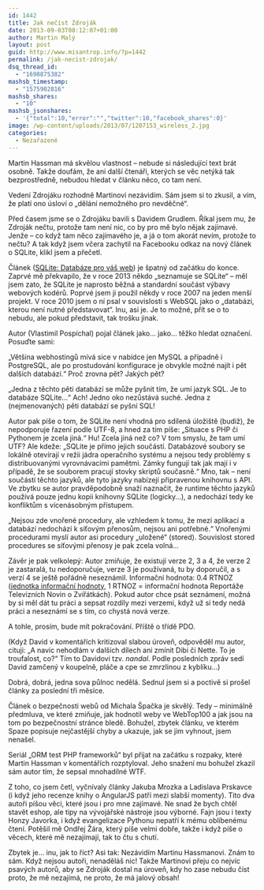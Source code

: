 ```yaml
---
id: 1442
title: Jak nečíst Zdroják
date: 2013-09-03T08:12:07+01:00
author: Martin Malý
layout: post
guid: http://www.misantrop.info/?p=1442
permalink: /jak-necist-zdrojak/
dsq_thread_id:
  - "1698875382"
mashsb_timestamp:
  - "1575902816"
mashsb_shares:
  - "10"
mashsb_jsonshares:
  - '{"total":10,"error":"","twitter":10,"facebook_shares":0}'
image: /wp-content/uploads/2013/07/1207153_wireless_2.jpg
categories:
  - Nezařazené
---
```

Martin Hassman má skvělou vlastnost &#8211; nebude si následující text brát osobně. Takže doufám, že ani další čtenáři, kterých se věc netýká tak bezprostředně, nebudou hledat v článku něco, co tam není.

<!--more-->

Vedení Zdrojáku rozhodně Martinovi nezávidím. Sám jsem si to zkusil, a vím, že platí ono úsloví o &#8222;dělání nemožného pro nevděčné&#8220;.

Před časem jsme se o Zdrojáku bavili s Davidem Grudlem. Říkal jsem mu, že Zdroják nečtu, protože tam není nic, co by pro mě bylo nějak zajímavé. Jenže &#8211; co když tam něco zajímavého je, a já o tom akorát nevím, protože to nečtu? A tak když jsem včera zachytil na Facebooku odkaz na nový článek o SQLite, klikl jsem a přečetl.

Článek ([SQLite: Databáze pro váš web](http://www.zdrojak.cz/clanky/sqlite-databaze-pro-vas-web/)) je špatný od začátku do konce. Zaprvé mě překvapilo, že v roce 2013 někdo &#8222;seznamuje se SQLite&#8220; &#8211; měl jsem zato, že SQLite je naprosto běžná a standardní součást výbavy webových kodérů. Poprvé jsem ji použil někdy v roce 2007 na jeden menší projekt. V roce 2010 jsem o ní psal v souvislosti s WebSQL jako o &#8222;databázi, kterou není nutné představovat&#8220;. Inu, asi je. Je to možné, přít se o to nebudu, ale pokud představit, tak trošku jinak.

Autor (Vlastimil Pospíchal) pojal článek jako&#8230; jako&#8230; těžko hledat označení. Posuďte sami:

&#8222;Většina webhostingů mívá sice v nabídce jen MySQL a případně i PostgreSQL, ale po prostudování konfigurace je obvykle možné najít i pět dalších databází.&#8220; Proč zrovna pět? Jakých pět?

&#8222;Jedna z těchto pěti databází se může pyšnit tím, že umí jazyk SQL. Je to databáze SQLite&#8230;&#8220; Ach! Jedno oko nezůstává suché. Jedna z (nejmenovaných) pěti databází se pyšní SQL!

Autor pak píše o tom, že SQLite není vhodná pro sdílená úložiště (budiž), že nepodporuje řazení podle UTF-8, a hned za tím píše: &#8222;Situace s PHP či Pythonem je zcela jiná.&#8220; Hu! Zcela jiná než co? V tom smyslu, že tam umí UTF? Ale kdeže: &#8222;SQLite je přímo jejich součástí. Databázové soubory se lokálně otevírají v režii jádra operačního systému a nejsou tedy problémy s distribuovanými vyrovnávacími pamětmi. Zámky fungují tak jak mají i v případě, že se souborem pracují stovky skriptů současně.&#8220; Mno, tak &#8211; není součástí těchto jazyků, ale tyto jazyky nabízejí připravenou knihovnu s API. Ve zbytku se autor pravděpodobně snaží naznačit, že runtime těchto jazyků používá pouze jednu kopii knihovny SQLite (logicky&#8230;), a nedochází tedy ke konfliktům s vícenásobným přístupem.

&#8222;Nejsou zde vnořené procedury, ale vzhledem k tomu, že mezi aplikací a databází nedochází k síťovým přenosům, nejsou ani potřebné.&#8220; Vnořenými procedurami myslí autor asi procedury &#8222;uložené&#8220; (stored). Souvislost stored procedures se síťovými přenosy je pak zcela volná&#8230;

Závěr je pak velkolepý: Autor zmiňuje, že existují verze 2, 3 a 4, že verze 2 je zastaralá, tu nedoporučuje, verze 3 je používaná, tu by doporučil, a s verzí 4 se ještě pořádně neseznámil. Informační hodnota: 0.4 RTNOZ ([jednotka informační hodnoty](http://blog.maly.cz/index.php?item=841), 1 RTNOZ = informační hodnota Reportáže Televizních Novin o Zvířátkách). Pokud autor chce psát seznámení, možná by si měl dát tu práci a sepsat rozdíly mezi verzemi, když už si tedy nedá práci a neseznámí se s tím, co chystá nová verze.

A tohle, prosím, bude mít pokračování. Příště o třídě PDO.

(Když David v komentářích kritizoval slabou úroveň, odpověděl mu autor, cituji: &#8222;A navíc nehodlám v dalších dílech ani zmínit Dibi či Nette. To je troufalost, co?&#8220; Tím to Davidovi tzv. _nandal_. Podle posledních zpráv sedí David zamčený v koupelně, pláče a cpe se zmrzlinou z kyblíku&#8230;)

Dobrá, dobrá, jedna sova půlnoc nedělá. Sednul jsem si a poctivě si prošel články za poslední tři měsíce.

Článek o bezpečnosti webů od Michala Špačka je skvělý. Tedy &#8211; minimálně předmluva, ve které zmiňuje, jak hodnotil weby ve WebTop100 a jak jsou na tom po bezpečnostní stránce bledě. Bohužel, zbytek článku, ve kterém Spaze popisuje nejčastější chyby a ukazuje, jak se jim vyhnout, jsem nenašel.

Seriál &#8222;ORM test PHP frameworků&#8220; byl přijat na začátku s rozpaky, které Martin Hassman v komentářích rozptyloval. Jeho snažení mu bohužel zkazil sám autor tím, že sepsal mnohadílné WTF.

Z toho, co jsem četl, vyčnívaly články Jakuba Mrozka a Ladislava Prskavce (i když jeho recenze knihy o AngularJS patří mezi slabší momenty). Tito dva autoři píšou věci, které jsou i pro mne zajímavé. Ne snad že bych chtěl stavět eshop, ale tipy na vývojářské nástroje jsou výborné. Fajn jsou i texty Honzy Javorka, i když evangelizace Pythonu nepatří k mému oblíbenému čtení. Potěšil mě Ondřej Žára, který píše velmi dobře, takže i když píše o věcech, které mě nezajímají, tak to čtu s chutí.

Zbytek je&#8230; inu, jak to říct? Asi tak: Nezávidím Martinu Hassmanovi. Znám to sám. Když nejsou autoři, nenaděláš nic! Takže Martinovi přeju co nejvíc psavých autorů, aby se Zdroják dostal na úroveň, kdy ho zase nebudu číst proto, že mě nezajímá, ne proto, že má jalový obsah!